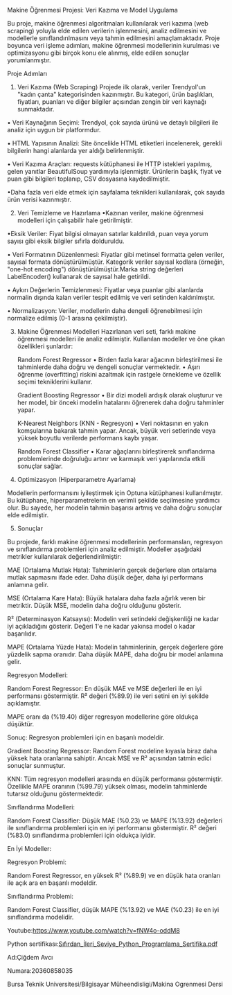 Makine Öğrenmesi Projesi: Veri Kazıma ve Model Uygulama

Bu proje, makine öğrenmesi algoritmaları kullanılarak veri kazıma (web scraping) yoluyla elde edilen verilerin işlenmesini, analiz edilmesini ve modellerle sınıflandırılmasını veya tahmin edilmesini amaçlamaktadır. Proje boyunca veri işleme adımları, makine öğrenmesi modellerinin kurulması ve optimizasyonu gibi birçok konu ele alınmış, elde edilen sonuçlar yorumlanmıştır.

Proje Adımları

1. Veri Kazıma (Web Scraping)
Projede ilk olarak, veriler Trendyol'un "kadın çanta" kategorisinden kazınmıştır. Bu kategori, ürün başlıkları, fiyatları, puanları ve diğer bilgiler açısından zengin bir veri kaynağı sunmaktadır.

•	Veri Kaynağının Seçimi: Trendyol, çok sayıda ürünü ve detaylı bilgileri ile analiz için uygun bir platformdur.

•	HTML Yapısının Analizi: Site öncelikle HTML etiketleri incelenerek, gerekli bilgilerin hangi alanlarda yer aldığı belirlenmiştir.

•	Veri Kazıma Araçları: requests kütüphanesi ile HTTP istekleri yapılmış, gelen yanıtlar BeautifulSoup yardımıyla işlenmiştir. Ürünlerin başlık, fiyat ve puan gibi bilgileri toplanıp, CSV dosyasına kaydedilmiştir.

•Daha fazla veri elde etmek için sayfalama teknikleri kullanılarak, çok sayıda ürün verisi kazınmıştır.


2. Veri Temizleme ve Hazırlama
•Kazınan veriler, makine öğrenmesi modelleri için çalışabilir hale getirilmiştir.

•Eksik Veriler: Fiyat bilgisi olmayan satırlar kaldırılldı, puan veya yorum sayısı gibi eksik bilgiler sıfırla dolduruldu.

•	Veri Formatının Düzenlenmesi: Fiyatlar gibi metinsel formatta gelen veriler, sayısal formata dönüştürülmüştür. Kategorik veriler sayısal kodlara (örneğin, "one-hot encoding") dönüştürülmüştür.Marka string değerleri LabelEncoder() kullanarak de sayısal hale getirildi.

•	Aykırı Değerlerin Temizlenmesi: Fiyatlar veya puanlar gibi alanlarda normalin dışında kalan veriler tespit edilmiş ve veri setinden kaldırılmıştır.

•	Normalizasyon: Veriler, modellerin daha dengeli öğrenebilmesi için normalize edilmiş (0-1 arasına çekilmiştir).


3. Makine Öğrenmesi Modelleri
Hazırlanan veri seti, farklı makine öğrenmesi modelleri ile analiz edilmiştir. Kullanılan modeller ve öne çıkan özellikleri şunlardır:
 
	 Random Forest Regressor
•	Birden fazla karar ağacının birleştirilmesi ile tahminlerde daha doğru ve dengeli sonuçlar vermektedir.
•	Aşırı öğrenme (overfitting) riskini azaltmak için rastgele örnekleme ve özellik seçimi tekniklerini kullanır.

    Gradient Boosting Regressor
•	Bir dizi modeli ardışık olarak oluşturur ve her model, bir önceki modelin hatalarını öğrenerek daha doğru tahminler yapar.

    K-Nearest Neighbors (KNN - Regresyon)
•	Veri noktasının en yakın komşularına bakarak tahmin yapar. Ancak, büyük veri setlerinde veya yüksek boyutlu verilerde performans kaybı yaşar.

    Random Forest Classifier
•	Karar ağaçlarını birleştirerek sınıflandırma problemlerinde doğruluğu artırır ve karmaşık veri yapılarında etkili sonuçlar sağlar.


4. Optimizasyon (Hiperparametre Ayarlama)

Modellerin performansını iyileştirmek için Optuna kütüphanesi kullanılmıştır. Bu kütüphane, hiperparametrelerin en verimli şekilde seçilmesine yardımcı olur. Bu sayede, her modelin tahmin başarısı artmış ve daha doğru sonuçlar elde edilmiştir.


5. Sonuçlar

Bu projede, farklı makine öğrenmesi modellerinin performansları, regresyon ve sınıflandırma problemleri için analiz edilmiştir. Modeller aşağıdaki metrikler kullanılarak değerlendirilmiştir:

MAE (Ortalama Mutlak Hata): Tahminlerin gerçek değerlere olan ortalama mutlak sapmasını ifade eder. Daha düşük değer, daha iyi performans anlamına gelir.

MSE (Ortalama Kare Hata): Büyük hatalara daha fazla ağırlık veren bir metriktir. Düşük MSE, modelin daha doğru olduğunu gösterir.

R² (Determinasyon Katsayısı): Modelin veri setindeki değişkenliği ne kadar iyi açıkladığını gösterir. Değeri 1'e ne kadar yakınsa model o kadar başarılıdır.

MAPE (Ortalama Yüzde Hata): Modelin tahminlerinin, gerçek değerlere göre yüzdelik sapma oranıdır. Daha düşük MAPE, daha doğru bir model anlamına gelir.


Regresyon Modelleri:

Random Forest Regressor:
En düşük MAE ve MSE değerleri ile en iyi performansı göstermiştir. R² değeri (%89.9) ile veri setini en iyi şekilde açıklamıştır.

MAPE oranı da (%19.40) diğer regresyon modellerine göre oldukça düşüktür.

Sonuç: Regresyon problemleri için en başarılı modeldir.


Gradient Boosting Regressor:
Random Forest modeline kıyasla biraz daha yüksek hata oranlarına sahiptir. Ancak MSE ve R² açısından tatmin edici sonuçlar sunmuştur.

KNN:
Tüm regresyon modelleri arasında en düşük performansı göstermiştir. Özellikle MAPE oranının (%99.79) yüksek olması, modelin tahminlerde tutarsız olduğunu göstermektedir.


Sınıflandırma Modelleri:

Random Forest Classifier:
Düşük MAE (%0.23) ve MAPE (%13.92) değerleri ile sınıflandırma problemleri için en iyi performansı göstermiştir.
R² değeri (%83.0) sınıflandırma problemleri için oldukça iyidir.

En İyi Modeller:

Regresyon Problemi:

Random Forest Regressor, en yüksek R² (%89.9) ve en düşük hata oranları ile açık ara en başarılı modeldir.

Sınıflandırma Problemi:

Random Forest Classifier, düşük MAPE (%13.92) ve MAE (%0.23) ile en iyi sınıflandırma modelidir.

Youtube:https://www.youtube.com/watch?v=fNW4o-oddM8

Python sertifikası:[Sıfırdan_İleri_Seviye_Python_Programlama_Sertifika.pdf](https://github.com/user-attachments/files/18468400/Sifirdan_Ileri_Seviye_Python_Programlama_Sertifika.pdf)





Ad:Çiğdem Avcı

Numara:20360858035

Bursa Teknik Universitesi/Bilgisayar Müheendisligi/Makina Ogrenmesi Dersi





